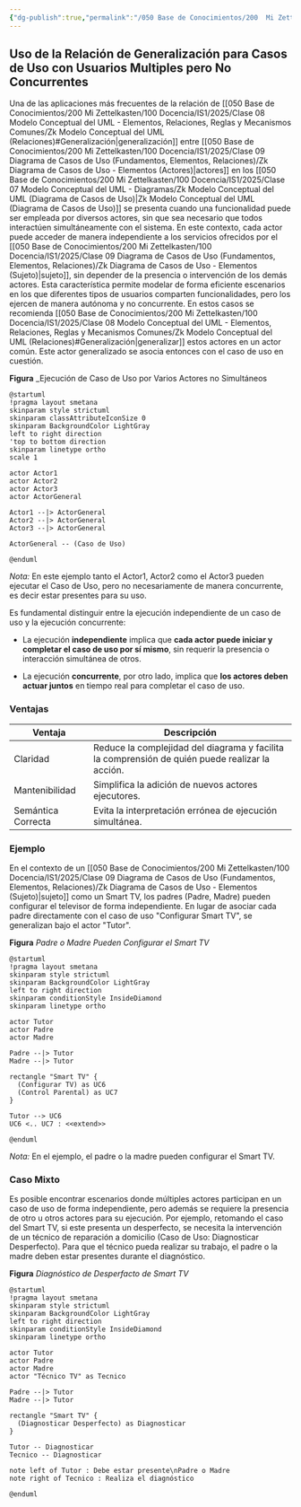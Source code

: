 ```yaml
---
{"dg-publish":true,"permalink":"/050 Base de Conocimientos/200  Mi Zettelkasten/100 Docencia/IS1/2025/Clase 09 Diagrama de Casos de Uso (Fundamentos, Elementos, Relaciones)/Zk Diagrama de Casos de Uso - Relaciones (Entre Actores, Uso de la Relación de Generalización para Casos de Uso con Usuarios Multiples pero no Concurrentes)/","tags":["digitalGarden","diagramaCasosDeUso","casosDeUso"]}
---
```


## Uso de la Relación de Generalización para Casos de Uso con Usuarios Multiples pero No Concurrentes

Una de las aplicaciones más frecuentes de la relación de [[050 Base de Conocimientos/200  Mi Zettelkasten/100 Docencia/IS1/2025/Clase 08 Modelo Conceptual del UML - Elementos, Relaciones, Reglas y Mecanismos Comunes/Zk Modelo Conceptual del UML (Relaciones)#Generalización\|generalización]] entre [[050 Base de Conocimientos/200  Mi Zettelkasten/100 Docencia/IS1/2025/Clase 09 Diagrama de Casos de Uso (Fundamentos, Elementos, Relaciones)/Zk Diagrama de Casos de Uso - Elementos (Actores)\|actores]] en los [[050 Base de Conocimientos/200  Mi Zettelkasten/100 Docencia/IS1/2025/Clase 07 Modelo Conceptual del UML - Diagramas/Zk Modelo Conceptual del UML (Diagrama de Casos de Uso)\|Zk Modelo Conceptual del UML (Diagrama de Casos de Uso)]] se presenta cuando una funcionalidad puede ser empleada por diversos actores, sin que sea necesario que todos interactúen simultáneamente con el sistema. En este contexto, cada actor puede acceder de manera independiente a los servicios ofrecidos por el [[050 Base de Conocimientos/200  Mi Zettelkasten/100 Docencia/IS1/2025/Clase 09 Diagrama de Casos de Uso (Fundamentos, Elementos, Relaciones)/Zk Diagrama de Casos de Uso - Elementos (Sujeto)\|sujeto]], sin depender de la presencia o intervención de los demás actores. Esta característica permite modelar de forma eficiente escenarios en los que diferentes tipos de usuarios comparten funcionalidades, pero los ejercen de manera autónoma y no concurrente. En estos casos se recomienda [[050 Base de Conocimientos/200  Mi Zettelkasten/100 Docencia/IS1/2025/Clase 08 Modelo Conceptual del UML - Elementos, Relaciones, Reglas y Mecanismos Comunes/Zk Modelo Conceptual del UML (Relaciones)#Generalización\|generalizar]] estos actores en un actor común. Este actor generalizado se asocia entonces con el caso de uso en cuestión.

**Figura**
_Ejecución de Caso de Uso por Varios Actores no Simultáneos
```plantuml
@startuml
!pragma layout smetana
skinparam style strictuml
skinparam classAttributeIconSize 0
skinparam BackgroundColor LightGray
left to right direction
'top to bottom direction
skinparam linetype ortho
scale 1

actor Actor1
actor Actor2
actor Actor3
actor ActorGeneral

Actor1 --|> ActorGeneral
Actor2 --|> ActorGeneral
Actor3 --|> ActorGeneral

ActorGeneral -- (Caso de Uso)

@enduml
```
_Nota:_ En este ejemplo tanto el Actor1, Actor2 como el Actor3 pueden ejecutar el Caso de Uso, pero no necesariamente de manera concurrente, es decir estar presentes para su uso.

Es fundamental distinguir entre la ejecución independiente de un caso de uso y la ejecución concurrente:
- La ejecución **independiente** implica que **cada actor puede iniciar y completar el caso de uso por sí mismo**, sin requerir la presencia o interacción simultánea de otros.

- La ejecución **concurrente**, por otro lado, implica que **los actores deben actuar juntos** en tiempo real para completar el caso de uso.

### Ventajas

| Ventaja            | Descripción                                                                                     |
| ------------------ | ----------------------------------------------------------------------------------------------- |
| Claridad           | Reduce la complejidad del diagrama y facilita la comprensión de quién puede realizar la acción. |
| Mantenibilidad     | Simplifica la adición de nuevos actores ejecutores.                                             |
| Semántica Correcta | Evita la interpretación errónea de ejecución simultánea.                                        |

### Ejemplo

En el contexto de un [[050 Base de Conocimientos/200  Mi Zettelkasten/100 Docencia/IS1/2025/Clase 09 Diagrama de Casos de Uso (Fundamentos, Elementos, Relaciones)/Zk Diagrama de Casos de Uso - Elementos (Sujeto)\|sujeto]] como un Smart TV, los padres (Padre, Madre) pueden configurar el televisor de forma independiente. En lugar de asociar cada padre directamente con el caso de uso "Configurar Smart TV", se generalizan bajo el actor "Tutor".

**Figura**
_Padre o Madre Pueden Configurar el Smart TV_
```plantuml
@startuml
!pragma layout smetana
skinparam style strictuml
skinparam BackgroundColor LightGray
left to right direction
skinparam conditionStyle InsideDiamond
skinparam linetype ortho

actor Tutor
actor Padre
actor Madre

Padre --|> Tutor
Madre --|> Tutor

rectangle "Smart TV" {
  (Configurar TV) as UC6
  (Control Parental) as UC7
}

Tutor --> UC6
UC6 <.. UC7 : <<extend>>

@enduml
```
_Nota:_ En el ejemplo, el padre o la madre pueden configurar el Smart TV.

### Caso Mixto

Es posible encontrar escenarios donde múltiples actores participan en un caso de uso de forma independiente, pero además se requiere la presencia de otro u otros actores para su ejecución. Por ejemplo, retomando el caso del Smart TV, si este presenta un desperfecto, se necesita la intervención de un técnico de reparación a domicilio (Caso de Uso: Diagnosticar Desperfecto). Para que el técnico pueda realizar su trabajo, el padre o la madre deben estar presentes durante el diagnóstico.

**Figura**
_Diagnóstico de Desperfacto de Smart TV_
```plantuml
@startuml
!pragma layout smetana
skinparam style strictuml
skinparam BackgroundColor LightGray
left to right direction
skinparam conditionStyle InsideDiamond
skinparam linetype ortho

actor Tutor
actor Padre
actor Madre
actor "Técnico TV" as Tecnico

Padre --|> Tutor
Madre --|> Tutor

rectangle "Smart TV" {
  (Diagnosticar Desperfecto) as Diagnosticar
}

Tutor -- Diagnosticar
Tecnico -- Diagnosticar

note left of Tutor : Debe estar presente\nPadre o Madre
note right of Tecnico : Realiza el diagnóstico

@enduml
```
